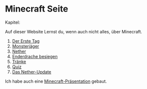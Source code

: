 # Minecraft Seite
    
Kapitel:
 
 Auf dieser Website Lernst du, wenn auch nicht alles, über Minecraft.
 
1. [Der Erste Tag](oberwelt.md)
1. [Monsterjäger](monsterjäger.md)
1. [Nether](nether.md)
1. [Enderdrache besiegen](end.md)
1. [Tränke](tränke.md)
1. [Quiz](quiz.md)
1. [Das Nether-Update](netherupdate.md)

Ich habe auch eine [Minecraft-Präsentation](https://gitpitch.com/teepau/minesite) gebaut. 
